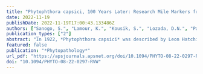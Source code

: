 ```yaml
---
title: "Phytophthora capsici, 100 Years Later: Research Mile Markers from 1922 to 2022"
date: 2022-11-19
publishDate: 2022-11-19T17:00:43.133486Z
authors: ["Sanogo, S.", "Lamour, K.", "Kousik, S.", "Lozada, D.N.", "Parada Rojas, C.H.", "Quesada-Ocampo, L.", "Wyenandt, C.A.", "Babadoost, M.", "Hausbeck, M.K.", "Hansen, Z."," Ali, E."]
publication_types: ["2"]
abstract: "In 1922, *Phytophthora capsici* was described by Leon Hatching Leonian as a new pathogen infecting pepper (*Capsicum annuum* L.), with disease symptoms of root rot, stem and fruit blight, seed rot, and plant wilting and death. Extensive research has been conducted on P. capsici over the last 100 years. This review succinctly describes the salient mile markers of research on *P. capsici* with current perspectives on the pathogen’s distribution, economic importance, epidemiology, genetics and genomics, fungicide resistance, host susceptibility, pathogenicity mechanisms, and management."
featured: false
publication: "*Phytopathology*"
url_pdf: "https://apsjournals.apsnet.org/doi/10.1094/PHYTO-08-22-0297-RVW"
doi: "10.1094/PHYTO-08-22-0297-RVW"
---
```

